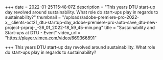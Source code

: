 +++
date = 2022-01-25T15:48:07Z
description = "This years DTU start-up day revolved around sustainability. What role do start-ups play in regards to sustainability?"
thumbnail = "/uploads/adobe-premiere-pro-2022-x__clients-oct21_dtu-startup-day_adobe-premiere-pro-auto-save_dtu-new-project-prproj-_-26_01_2022-18_59_45-min.png"
title = "Sustainability and Start-ups at DTU - Event"
video_url = "https://player.vimeo.com/video/669366891"

+++
This years DTU start-up day revolved around sustainability. What role do start-ups play in regards to sustainability?